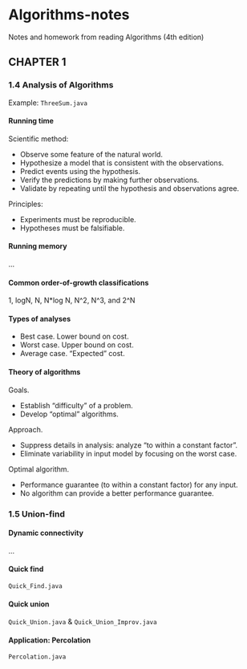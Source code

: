 # Algorithms-notes
Notes and homework from reading Algorithms (4th edition)

## CHAPTER 1

### 1.4 Analysis of Algorithms
Example: `ThreeSum.java`
#### Running time

Scientific method:

* Observe some feature of the natural world.
* Hypothesize a model that is consistent with the observations.
* Predict events using the hypothesis.
* Verify the predictions by making further observations.
* Validate by repeating until the hypothesis and observations agree.

Principles:

* Experiments must be reproducible.
* Hypotheses must be falsifiable.

#### Running memory
...

#### Common order-of-growth classifications
1, logN, N, N*log N, N^2, N^3, and 2^N

#### Types of analyses
* Best case. Lower bound on cost.
* Worst case. Upper bound on cost.
* Average case. “Expected” cost.

#### Theory of algorithms
Goals.
* Establish “difficulty” of a problem.
* Develop “optimal” algorithms.

Approach.
* Suppress details in analysis: analyze “to within a constant factor”.
* Eliminate variability in input model by focusing on the worst case.

Optimal algorithm.
* Performance guarantee (to within a constant factor) for any input.
* No algorithm can provide a better performance guarantee.

### 1.5 Union-find
#### Dynamic connectivity
...

#### Quick find
`Quick_Find.java`

#### Quick union
`Quick_Union.java` & `Quick_Union_Improv.java`

#### Application: Percolation
`Percolation.java`


